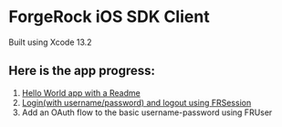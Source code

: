 # ForgeRock iOS SDK Client

Built using Xcode 13.2


## Here is the app progress:
1. [Hello World app with a Readme](https://github.com/vahancouver/fr-sdk-client/tree/0fb0dc356e3913d107db7e842f876aaa908db342)
2. [Login(with username/password) and logout using FRSession](https://github.com/vahancouver/fr-sdk-client/tree/d3de056d2b8887e0c3533bfad4c5bb11c50026c0)
3. Add an OAuth flow to the basic username-password using FRUser